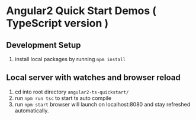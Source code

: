 # Angular2 Quick Start Demos ( TypeScript version )

## Development Setup
 1. install local packages by running `npm install`
 
## Local server with watches and browser reload
 1. cd into root directory `angular2-ts-quickstart/`
 2. run `npm run tsc` to start ts auto compile
 3. run `npm start` browser will launch on localhost:8080 and stay refreshed automatically.
